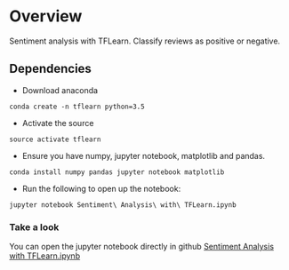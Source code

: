 # Overview 
Sentiment analysis with TFLearn. Classify reviews as positive or negative.

## Dependencies

* Download anaconda
```
conda create -n tflearn python=3.5
```

* Activate the source
```
source activate tflearn
```
* Ensure you have numpy, jupyter notebook, matplotlib and pandas.
```
conda install numpy pandas jupyter notebook matplotlib
```
* Run the following to open up the notebook:
```
jupyter notebook Sentiment\ Analysis\ with\ TFLearn.ipynb
```

### Take a look
You can open the jupyter notebook directly in github [Sentiment Analysis with TFLearn.ipynb](https://github.com/sbatururimi/Handwritten-Digit-Recognition-TFLearn/blob/master/Handwritten%20Digit%20Recognition%20with%20TFLearn.ipynb)
